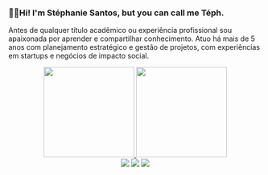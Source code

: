 ### 👋🏼Hi! I'm Stéphanie Santos, but you can call me Téph.

Antes de qualquer título acadêmico ou experiência profissional sou apaixonada por aprender e compartilhar conhecimento. Atuo há mais de 5 anos com planejamento estratégico e gestão de projetos, com experiências em startups e negócios de impacto social.

<div align="center">
  <a href="https://github.com/stephaniemoraes">
  <img height="180em" src="https://github-readme-stats.vercel.app/api?username=stephaniemoraes&show_icons=true&theme=dark&include_all_commits=true&count_private=true"/>
<img height="180em" src="https://github-readme-stats.vercel.app/api/top-langs/?username=rafaballerini&layout=compact&langs_count=7&theme=dark"/> 

<div>
<a href="https://www.linkedin.com/in/stephaniemoraes" target="_blank"><img src="https://img.shields.io/badge/-LinkedIn-%230077B5?style=for-the-badge&logo=linkedin&logoColor=white" target="_blank"></a>
<a href="https://www.instagram.com/stephanie.mmoraes" target="_blank"><img src="https://img.shields.io/badge/-Instagram-%23E4405F?style=for-the-badge&logo=instagram&logoColor=white" target="_blank"></a>
<a href="https://www.youtube.com/channel/UCt2f81ShocCJRyivwqxDD6w" target="_blank"><img src="https://img.shields.io/badge/YouTube-FF0000?style=for-the-badge&logo=youtube&logoColor=white" target="_blank"></a>
</div>
